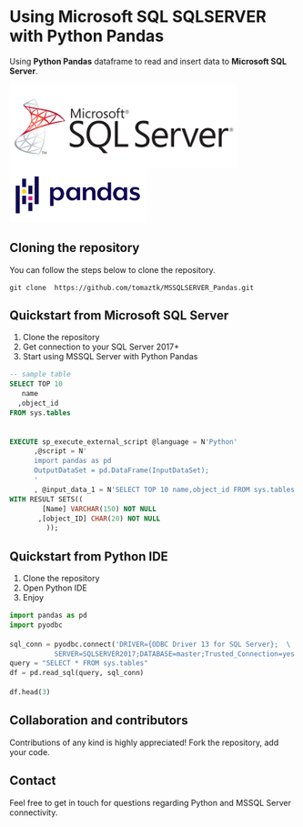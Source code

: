 # Using Microsoft SQL SQLSERVER with Python Pandas

Using **Python Pandas** dataframe to read and insert data to **Microsoft SQL Server**.

<img src="img/mssqlserver.png" align="left" width="400" />
<img src="img/pandas.png"  width="240" />

<br />


## Cloning the repository
You can follow the steps below to clone the repository.
```
git clone  https://github.com/tomaztk/MSSQLSERVER_Pandas.git
```


## Quickstart from Microsoft SQL Server

1.  Clone the repository
2.  Get connection to your SQL Server 2017+
3.  Start using MSSQL Server with Python Pandas

<!-- end list -->

``` sql
-- sample table
SELECT TOP 10 
   name
  ,object_id
FROM sys.tables


EXECUTE sp_execute_external_script @language = N'Python'
      ,@script = N'
      import pandas as pd
      OutputDataSet = pd.DataFrame(InputDataSet);
      '
      , @input_data_1 = N'SELECT TOP 10 name,object_id FROM sys.tables'
WITH RESULT SETS((
        [Name] VARCHAR(150) NOT NULL
       ,[object_ID] CHAR(20) NOT NULL
         ));

```


## Quickstart from Python IDE

1. Clone the repository
2. Open Python IDE
3. Enjoy


<!-- end list -->

``` python
import pandas as pd
import pyodbc

sql_conn = pyodbc.connect('DRIVER={ODBC Driver 13 for SQL Server};  \
           SERVER=SQLSERVER2017;DATABASE=master;Trusted_Connection=yes') 
query = "SELECT * FROM sys.tables"
df = pd.read_sql(query, sql_conn)

df.head(3)
```

## Collaboration and contributors
Contributions of any kind is highly appreciated! Fork the repository, add your code.


## Contact
Feel free to get in touch for questions regarding Python and MSSQL Server connectivity.


